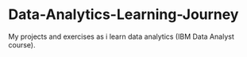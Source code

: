 # Data-Analytics-Learning-Journey
My projects and exercises as i learn data analytics (IBM Data Analyst course).
